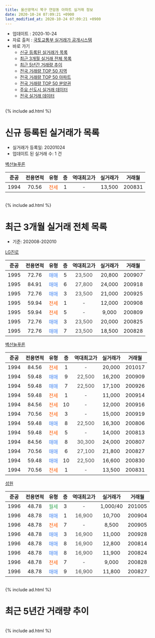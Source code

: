 ```yaml
---
title: 울산광역시 북구 연암동 아파트 실거래 정보
date: 2020-10-24 07:09:21 +0900
last_modified_at: 2020-10-24 07:09:21 +0900
---
```


* 업데이트 : 2020-10-24
* 자료 출처 : [국토교통부 실거래가 공개시스템](http://rt.molit.go.kr)
* 바로 가기
    * [신규 등록된 실거래가 목록](#신규-등록된-실거래가-목록)
    * [최근 3개월 실거래 전체 목록](#최근-3개월-실거래-전체-목록)
    * [최근 5년간 거래량 추이](#최근-5년간-거래량-추이)
    * [전국 거래량 TOP 50 지역](https://inasie.github.io/apt-trade-info/최근-3개월-전국에서-가장-거래가-많이-발생한-지역)
    * [전국 거래량 TOP 50 아파트](https://inasie.github.io/apt-trade-info/최근-3개월-전국에서-가장-거래가-많이-발생한-아파트)
    * [전국 거래량 TOP 50 분양권](https://inasie.github.io/apt-trade-info/최근-3개월-전국에서-가장-거래가-많이-발생한-분양권)
    * [주요 신도시 실거래 데이터](https://inasie.github.io/apt-trade-info/주요-신도시)
    * [전국 실거래 데이터](https://inasie.github.io/apt-trade-info/전국)
<br>
{% include ad.html %}
<br>

# 신규 등록된 실거래가 목록
* 실거래가 등록일: 20201024
* 업데이트 된 실거래 수: 1 건


[벽산늘푸른](https://search.naver.com/search.naver?query=%EC%9A%B8%EC%82%B0%EA%B4%91%EC%97%AD%EC%8B%9C+%EB%B6%81%EA%B5%AC+%EC%97%B0%EC%95%94%EB%8F%99+%EB%B2%BD%EC%82%B0%EB%8A%98%ED%91%B8%EB%A5%B8)

|준공|전용면적|유형|층|역대최고가|실거래가|거래월|
|:---:|:---:|:---:|:---:|:---:|:---:|:---:|
|1994|70.56|<span style="color:#ff5a00">전세</span>|1|<span style="color:#444444">-</span>|13,500|200831|


<br>
{% include ad.html %}
<br>

# 최근 3개월 실거래 전체 목록
* 기준: 202008-202010


[LG진로](https://search.naver.com/search.naver?query=%EC%9A%B8%EC%82%B0%EA%B4%91%EC%97%AD%EC%8B%9C+%EB%B6%81%EA%B5%AC+%EC%97%B0%EC%95%94%EB%8F%99+LG%EC%A7%84%EB%A1%9C)

|준공|전용면적|유형|층|역대최고가|실거래가|거래월|
|:---:|:---:|:---:|:---:|:---:|:---:|:---:|
|1995|72.76|<span style="color:#4285f3">매매</span>|5|<span style="color:#444444">23,500</span>|20,800|200907|
|1995|84.91|<span style="color:#4285f3">매매</span>|6|<span style="color:#444444">27,800</span>|24,000|200918|
|1995|72.76|<span style="color:#4285f3">매매</span>|3|<span style="color:#444444">23,500</span>|21,000|200925|
|1995|59.94|<span style="color:#ff5a00">전세</span>|1|<span style="color:#444444">-</span>|12,000|200908|
|1995|59.94|<span style="color:#ff5a00">전세</span>|5|<span style="color:#444444">-</span>|9,000|200809|
|1995|72.76|<span style="color:#4285f3">매매</span>|3|<span style="color:#444444">23,500</span>|20,000|200825|
|1995|72.76|<span style="color:#4285f3">매매</span>|7|<span style="color:#444444">23,500</span>|18,500|200828|

[벽산늘푸른](https://search.naver.com/search.naver?query=%EC%9A%B8%EC%82%B0%EA%B4%91%EC%97%AD%EC%8B%9C+%EB%B6%81%EA%B5%AC+%EC%97%B0%EC%95%94%EB%8F%99+%EB%B2%BD%EC%82%B0%EB%8A%98%ED%91%B8%EB%A5%B8)

|준공|전용면적|유형|층|역대최고가|실거래가|거래월|
|:---:|:---:|:---:|:---:|:---:|:---:|:---:|
|1994|84.56|<span style="color:#ff5a00">전세</span>|1|<span style="color:#444444">-</span>|20,000|201017|
|1994|59.48|<span style="color:#4285f3">매매</span>|9|<span style="color:#444444">22,500</span>|16,200|200909|
|1994|59.48|<span style="color:#4285f3">매매</span>|7|<span style="color:#444444">22,500</span>|17,100|200926|
|1994|59.48|<span style="color:#ff5a00">전세</span>|1|<span style="color:#444444">-</span>|11,000|200914|
|1994|84.56|<span style="color:#ff5a00">전세</span>|10|<span style="color:#444444">-</span>|12,000|200916|
|1994|70.56|<span style="color:#ff5a00">전세</span>|3|<span style="color:#444444">-</span>|15,000|200919|
|1994|59.48|<span style="color:#4285f3">매매</span>|8|<span style="color:#444444">22,500</span>|16,300|200806|
|1994|59.48|<span style="color:#ff5a00">전세</span>|5|<span style="color:#444444">-</span>|14,000|200813|
|1994|84.56|<span style="color:#4285f3">매매</span>|8|<span style="color:#444444">30,300</span>|24,000|200807|
|1994|70.56|<span style="color:#4285f3">매매</span>|6|<span style="color:#444444">27,100</span>|21,800|200827|
|1994|59.48|<span style="color:#4285f3">매매</span>|10|<span style="color:#444444">22,500</span>|16,600|200830|
|1994|70.56|<span style="color:#ff5a00">전세</span>|1|<span style="color:#444444">-</span>|13,500|200831|

[성원](https://search.naver.com/search.naver?query=%EC%9A%B8%EC%82%B0%EA%B4%91%EC%97%AD%EC%8B%9C+%EB%B6%81%EA%B5%AC+%EC%97%B0%EC%95%94%EB%8F%99+%EC%84%B1%EC%9B%90)

|준공|전용면적|유형|층|역대최고가|실거래가|거래월|
|:---:|:---:|:---:|:---:|:---:|:---:|:---:|
|1996|48.78|<span style="color:#34a853">월세</span>|3|<span style="color:#444444">-</span>|1,000/40|201005|
|1996|48.78|<span style="color:#4285f3">매매</span>|1|<span style="color:#444444">16,900</span>|10,700|200904|
|1996|48.78|<span style="color:#ff5a00">전세</span>|7|<span style="color:#444444">-</span>|8,500|200905|
|1996|48.78|<span style="color:#4285f3">매매</span>|3|<span style="color:#444444">16,900</span>|11,000|200928|
|1996|48.78|<span style="color:#4285f3">매매</span>|8|<span style="color:#444444">16,900</span>|12,800|200814|
|1996|48.78|<span style="color:#4285f3">매매</span>|8|<span style="color:#444444">16,900</span>|11,900|200824|
|1996|48.78|<span style="color:#ff5a00">전세</span>|7|<span style="color:#444444">-</span>|9,000|200828|
|1996|48.78|<span style="color:#4285f3">매매</span>|9|<span style="color:#444444">16,900</span>|11,800|200827|


<br>
{% include ad.html %}
<br>

# 최근 5년간 거래량 추이


<div style="width:100%;">
    <canvas id="deal_progress" height="200"></canvas>
</div>

<script>
new Chart(document.getElementById("deal_progress"), {
    type: 'line',
    data: {
        labels: ['201510','201511','201512','201601','201602','201603','201604','201605','201606','201607','201608','201609','201610','201611','201612','201701','201702','201703','201704','201705','201706','201707','201708','201709','201710','201711','201712','201801','201802','201803','201804','201805','201806','201807','201808','201809','201810','201811','201812','201901','201902','201903','201904','201905','201906','201907','201908','201909','201910','201911','201912','202001','202002','202003','202004','202005','202006','202007','202008','202009','202010'],
        datasets: [{
            label: '매매',
            pointRadius: 1,
            data: [17, 18, 10, 6, 8, 16, 14, 3, 8, 9, 8, 12, 13, 12, 8, 12, 6, 12, 13, 7, 6, 14, 7, 7, 11, 9, 5, 7, 5, 7, 5, 11, 4, 3, 3, 7, 8, 7, 9, 8, 11, 17, 16, 21, 11, 9, 9, 9, 16, 18, 14, 8, 15, 10, 13, 8, 8, 10, 9, 7, 0],
            borderColor: "rgba(255, 201, 14, 1)",
            backgroundColor: "rgba(255, 201, 14, 0.5)",
            fill: false,
            lineTension: 0
        },{
            label: '전월세',
            pointRadius: 1,
            data: [11, 10, 2, 8, 6, 6, 9, 5, 4, 11, 6, 6, 5, 6, 4, 5, 3, 5, 6, 7, 6, 2, 3, 7, 4, 3, 6, 4, 6, 7, 7, 9, 6, 9, 3, 4, 6, 6, 6, 10, 10, 5, 10, 13, 5, 6, 12, 13, 4, 7, 7, 14, 8, 9, 7, 4, 2, 5, 4, 5, 2],
            borderColor: "rgba(0, 141, 185, 1)",
            backgroundColor: "rgba(0, 141, 185, 0.5)",
            fill: false,
            lineTension: 0
        }
        ]
    },
    options: {
        responsive: true,
        title: {
            display: false
        },
        tooltips: {
            mode: 'index',
            intersect: false
        },
        hover: {
            mode: 'nearest',
            intersect: true
        },
        scales: {
            xAxes: [{
                display: true,
                scaleLabel: {
                    display: true,
                    labelString: '년/월'
                }
            }],
            yAxes: [{
                display: true,
                ticks: {
                    suggestedMin: 0,
                },
                scaleLabel: {
                    display: true,
                    labelString: '실거래 수'
                }
            }]
        }
    }
});

</script>


<br>
{% include ad.html %}
<br>

